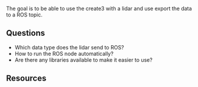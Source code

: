 The goal is to be able to use the create3 with a lidar and use export the data to a ROS topic.

## Questions

- Which data type does the lidar send to ROS?
- How to run the ROS node automatically?
- Are there any libraries available to make it easier to use?

## Resources

